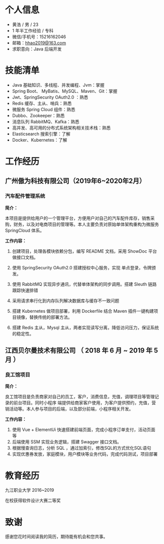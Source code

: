 ﻿# 个人信息 

-  黄浩 / 男 / 23
-  1 年半工作经验 / 专科
-  微信/手机号：15216162046
-  邮箱：hhao2019@163.com
-  求职意向：Java 后端开发

# 技能清单

- Java 基础知识、多线程、并发编程、Jvm：掌握
- Spring Boot、 MyBatis、MySQL、Maven、Git：掌握
- Jwt、SpringSecurity OAuth2.0 ：熟悉
- Redis 缓存、主从、哨兵：熟悉
- 微服务 Spring Cloud 组件：熟悉
- Dubbo、Zookeeper：熟悉
- 消息队列 RabbitMQ、Kafka：熟悉
- 高并发、高可用的分布式系统架构相关技术栈：熟悉
- Elasticsearch 搜索引擎：了解
- Docker、Kubernetes：了解

# 工作经历

## 广州傲为科技有限公司（2019年6~2020年2月）

### 汽车配件管理系统

**简介：**		

​		本项目是提供给用户的一个管理平台，方便用户对自己的汽车配件库存，销售采购，财务，以及对电商项目的管理等。本人主要负责对原始单体架构重构为微服务 SpringCloud 体系。

**工作内容：**

1. 创建项目，处理各模块依赖分包，编写 README 文档，采用 ShowDoc 平台做接口文档。

2. 使用 SpringSecurity OAuth2.0 搭建授权中心服务，实现 单点登录，令牌颁发。
3. 使用 RabbitMQ 实现异步通讯，代替单体架构的同步调用。搭建 Sleuth 链路跟踪快速排错
4. 采用请求串行化到内存队列解决数据库与缓存不一致问题
5. 搭建 Kubernetes 做项目部署，利用 Dockerfile 结合 Maven 插件一键构建项目镜像，替换传统的部署方法。
6. 搭建 Redis 主从，Mysql 主从，两者实现读写分离，降低访问压力，保证系统的稳定性。



## 江西贝尔曼技术有限公司 （ 2018 年 6 月 ~ 2019 年 5 月 ）

### 良工馆项目

**简介：**

​		良工馆项目是负责商家对自己的员工，客户，消费信息，充值，调理项目等管理记录的前台项目。同时小程序 端提供给商家客户使用，为客户提供预约，充值，营销活动等。本人参与项目的后端，以及部分前端，小程序相关开发。

**工作内容：**

1. 使用 Vue + ElementUi 快速搭建前端页面，完成小程序订单支付，活动页面等
2. 后端使用 SSM 实现业务逻辑，搭建 Swagger 接口文档。
3. 根据慢查询日志，分析 SQL ，通过加索引，修改SQL的方式优化SQL语句
4. 实现优惠券发放，家庭模块，用户模块等业务代码，完成代码测试，项目部署



# 教育经历

九江职业大学 2016~2019

在校获得软件设计大赛二等奖



# 致谢

感谢您花时间阅读我的简历，期待能有机会和您共事。